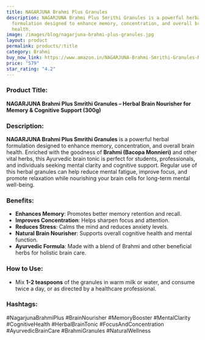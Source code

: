 ```yaml
---
title: NAGARJUNA Brahmi Plus Granules
description: NAGARJUNA Brahmi Plus Smrithi Granules is a powerful herbal
  formulation designed to enhance memory, concentration, and overall brain
  health.
image: /images/blog/nagarjuna-brahmi-plus-granules.jpg
layout: product
permalink: products/:title
category: Brahmi
buy_now_link: https://www.amazon.in/NAGARJUNA-Brahmi-Smrithi-Granules-Nourisher/dp/B07JPKFMKP/ref=sr_1_29?crid=U72N30JP0KKO&tag=m0150-21
price: "579"
star_rating: "4.2"
---
```

### Product Title:
**NAGARJUNA Brahmi Plus Smrithi Granules – Herbal Brain Nourisher for Memory & Cognitive Support (300g)**

### Description:
**NAGARJUNA Brahmi Plus Smrithi Granules** is a powerful herbal formulation designed to enhance memory, concentration, and overall brain health. Enriched with the goodness of **Brahmi (Bacopa Monnieri)** and other vital herbs, this Ayurvedic brain tonic is perfect for students, professionals, and individuals seeking mental clarity and cognitive support. Regular use of this herbal granules can help reduce mental fatigue, improve focus, and promote relaxation while nourishing your brain cells for long-term mental well-being.

### Benefits:
- **Enhances Memory**: Promotes better memory retention and recall.
- **Improves Concentration**: Helps sharpen focus and attention.
- **Reduces Stress**: Calms the mind and reduces anxiety levels.
- **Natural Brain Nourisher**: Supports overall cognitive health and mental function.
- **Ayurvedic Formula**: Made with a blend of Brahmi and other beneficial herbs for holistic brain care.

### How to Use:
- Mix **1-2 teaspoons** of the granules in warm milk or water, and consume twice a day, or as directed by a healthcare professional.

### Hashtags:
#NagarjunaBrahmiPlus #BrainNourisher #MemoryBooster #MentalClarity #CognitiveHealth #HerbalBrainTonic #FocusAndConcentration #AyurvedicBrainCare #BrahmiGranules #NaturalWellness
